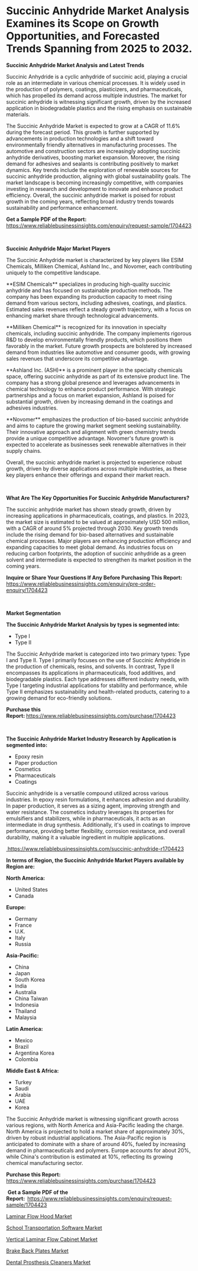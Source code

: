 <p><h1>Succinic Anhydride Market Analysis Examines its Scope on Growth Opportunities, and Forecasted Trends Spanning from 2025 to 2032.</h1></p><p><strong>Succinic Anhydride Market Analysis and Latest Trends</strong></p>
<p><p>Succinic Anhydride is a cyclic anhydride of succinic acid, playing a crucial role as an intermediate in various chemical processes. It is widely used in the production of polymers, coatings, plasticizers, and pharmaceuticals, which has propelled its demand across multiple industries. The market for succinic anhydride is witnessing significant growth, driven by the increased application in biodegradable plastics and the rising emphasis on sustainable materials.</p><p>The Succinic Anhydride Market is expected to grow at a CAGR of 11.6% during the forecast period. This growth is further supported by advancements in production technologies and a shift toward environmentally friendly alternatives in manufacturing processes. The automotive and construction sectors are increasingly adopting succinic anhydride derivatives, boosting market expansion. Moreover, the rising demand for adhesives and sealants is contributing positively to market dynamics. Key trends include the exploration of renewable sources for succinic anhydride production, aligning with global sustainability goals. The market landscape is becoming increasingly competitive, with companies investing in research and development to innovate and enhance product efficiency. Overall, the succinic anhydride market is poised for robust growth in the coming years, reflecting broad industry trends towards sustainability and performance enhancement.</p></p>
<p><strong>Get a Sample PDF of the Report:&nbsp;</strong> <a href="https://www.reliablebusinessinsights.com/enquiry/request-sample/1704423?utm_campaign=1117&utm_medium=2&utm_source=Github&utm_content=ia&utm_term=27032025&utm_id=succinic-anhydride">https://www.reliablebusinessinsights.com/enquiry/request-sample/1704423</a></p>
<p>&nbsp;</p>
<p><strong>Succinic Anhydride Major Market Players</strong></p>
<p><p>The Succinic Anhydride market is characterized by key players like ESIM Chemicals, Milliken Chemical, Ashland Inc., and Novomer, each contributing uniquely to the competitive landscape.</p><p>**ESIM Chemicals** specializes in producing high-quality succinic anhydride and has focused on sustainable production methods. The company has been expanding its production capacity to meet rising demand from various sectors, including adhesives, coatings, and plastics. Estimated sales revenues reflect a steady growth trajectory, with a focus on enhancing market share through technological advancements.</p><p>**Milliken Chemical** is recognized for its innovation in specialty chemicals, including succinic anhydride. The company implements rigorous R&D to develop environmentally friendly products, which positions them favorably in the market. Future growth prospects are bolstered by increased demand from industries like automotive and consumer goods, with growing sales revenues that underscore its competitive advantage.</p><p>**Ashland Inc. (ASH)** is a prominent player in the specialty chemicals space, offering succinic anhydride as part of its extensive product line. The company has a strong global presence and leverages advancements in chemical technology to enhance product performance. With strategic partnerships and a focus on market expansion, Ashland is poised for substantial growth, driven by increasing demand in the coatings and adhesives industries.</p><p>**Novomer** emphasizes the production of bio-based succinic anhydride and aims to capture the growing market segment seeking sustainability. Their innovative approach and alignment with green chemistry trends provide a unique competitive advantage. Novomer's future growth is expected to accelerate as businesses seek renewable alternatives in their supply chains.</p><p>Overall, the succinic anhydride market is projected to experience robust growth, driven by diverse applications across multiple industries, as these key players enhance their offerings and expand their market reach.</p></p>
<p>&nbsp;</p>
<p><strong>What Are The Key Opportunities For Succinic Anhydride Manufacturers?</strong></p>
<p><p>The succinic anhydride market has shown steady growth, driven by increasing applications in pharmaceuticals, coatings, and plastics. In 2023, the market size is estimated to be valued at approximately USD 500 million, with a CAGR of around 5% projected through 2030. Key growth trends include the rising demand for bio-based alternatives and sustainable chemical processes. Major players are enhancing production efficiency and expanding capacities to meet global demand. As industries focus on reducing carbon footprints, the adoption of succinic anhydride as a green solvent and intermediate is expected to strengthen its market position in the coming years.</p></p>
<p><strong>Inquire or Share Your Questions If Any Before Purchasing This Report:</strong> <a href="https://www.reliablebusinessinsights.com/enquiry/pre-order-enquiry/1704423?utm_campaign=1117&utm_medium=2&utm_source=Github&utm_content=ia&utm_term=27032025&utm_id=succinic-anhydride">https://www.reliablebusinessinsights.com/enquiry/pre-order-enquiry/1704423</a></p>
<p>&nbsp;</p>
<p><strong>Market Segmentation</strong></p>
<p><strong>The Succinic Anhydride Market Analysis by types is segmented into:</strong></p>
<p><ul><li>Type I</li><li>Type II</li></ul></p>
<p><p>The Succinic Anhydride market is categorized into two primary types: Type I and Type II. Type I primarily focuses on the use of Succinic Anhydride in the production of chemicals, resins, and solvents. In contrast, Type II encompasses its applications in pharmaceuticals, food additives, and biodegradable plastics. Each type addresses different industry needs, with Type I targeting industrial applications for stability and performance, while Type II emphasizes sustainability and health-related products, catering to a growing demand for eco-friendly solutions.</p></p>
<p><strong>Purchase this Report:&nbsp;</strong><a href="https://www.reliablebusinessinsights.com/purchase/1704423?utm_campaign=1117&utm_medium=2&utm_source=Github&utm_content=ia&utm_term=27032025&utm_id=succinic-anhydride">https://www.reliablebusinessinsights.com/purchase/1704423</a></p>
<p>&nbsp;</p>
<p><strong>The Succinic Anhydride Market Industry Research by Application is segmented into:</strong></p>
<p><ul><li>Epoxy resin</li><li>Paper production</li><li>Cosmetics</li><li>Pharmaceuticals</li><li>Coatings</li></ul></p>
<p><p>Succinic anhydride is a versatile compound utilized across various industries. In epoxy resin formulations, it enhances adhesion and durability. In paper production, it serves as a sizing agent, improving strength and water resistance. The cosmetics industry leverages its properties for emulsifiers and stabilizers, while in pharmaceuticals, it acts as an intermediate in drug synthesis. Additionally, it's used in coatings to improve performance, providing better flexibility, corrosion resistance, and overall durability, making it a valuable ingredient in multiple applications.</p></p>
<p><a href="https://www.reliablebusinessinsights.com/succinic-anhydride-r1704423?utm_campaign=1117&utm_medium=2&utm_source=Github&utm_content=ia&utm_term=27032025&utm_id=succinic-anhydride">&nbsp;https://www.reliablebusinessinsights.com/succinic-anhydride-r1704423</a></p>
<p><strong>In terms of Region, the Succinic Anhydride Market Players available by Region are:</strong></p>
<p>
    <p> <strong> North America: </strong>
        <ul>
            <li>United States</li>
            <li>Canada</li>
        </ul>
        </p> 
    <p> <strong> Europe: </strong>
        <ul>
            <li>Germany</li>
            <li>France</li>
            <li>U.K.</li>
            <li>Italy</li>
            <li>Russia</li>
        </ul>
        </p> 
    <p> <strong> Asia-Pacific: </strong>
        <ul>
            <li>China</li>
            <li>Japan</li>
            <li>South Korea</li>
            <li>India</li>
            <li>Australia</li>
            <li>China Taiwan</li>
            <li>Indonesia</li>
            <li>Thailand</li>
            <li>Malaysia</li>
        </ul>
        </p> 
    <p> <strong> Latin America: </strong>
        <ul>
            <li>Mexico</li>
            <li>Brazil</li>
            <li>Argentina Korea</li>
            <li>Colombia</li>
        </ul>
        </p> 
    <p> <strong> Middle East & Africa: </strong>
        <ul>
            <li>Turkey</li>
            <li>Saudi</li>
            <li>Arabia</li>
            <li>UAE</li>
            <li>Korea</li>
        </ul>
    </p>
    </p>
<p><p>The Succinic Anhydride market is witnessing significant growth across various regions, with North America and Asia-Pacific leading the charge. North America is projected to hold a market share of approximately 30%, driven by robust industrial applications. The Asia-Pacific region is anticipated to dominate with a share of around 40%, fueled by increasing demand in pharmaceuticals and polymers. Europe accounts for about 20%, while China's contribution is estimated at 10%, reflecting its growing chemical manufacturing sector.</p></p>
<p><strong>Purchase this Report: </strong><a href="https://www.reliablebusinessinsights.com/purchase/1704423?utm_campaign=1117&utm_medium=2&utm_source=Github&utm_content=ia&utm_term=27032025&utm_id=succinic-anhydride">https://www.reliablebusinessinsights.com/purchase/1704423</a></p>
<p>&nbsp;<strong>Get a Sample PDF of the Report:&nbsp;&nbsp;</strong><a href="https://www.reliablebusinessinsights.com/enquiry/request-sample/1704423?utm_campaign=1117&utm_medium=2&utm_source=Github&utm_content=ia&utm_term=27032025&utm_id=succinic-anhydride">https://www.reliablebusinessinsights.com/enquiry/request-sample/1704423</a></p>
<p><strong></strong></p>
<p><p><a href="https://github.com/dusektwinec3/Market-Research-Report-List-1/blob/main/laminar-flow-hood-market.md?utm_campaign=1117&utm_medium=2&utm_source=Github&utm_content=ia&utm_term=27032025&utm_id=succinic-anhydride">Laminar Flow Hood Market</a></p><p><a href="https://github.com/elceryaneik/Market-Research-Report-List-1/blob/main/school-transportation-software-market.md?utm_campaign=1117&utm_medium=2&utm_source=Github&utm_content=ia&utm_term=27032025&utm_id=succinic-anhydride">School Transportation Software Market</a></p><p><a href="https://github.com/luhleickov/Market-Research-Report-List-1/blob/main/vertical-laminar-flow-cabinet-market.md?utm_campaign=1117&utm_medium=2&utm_source=Github&utm_content=ia&utm_term=27032025&utm_id=succinic-anhydride">Vertical Laminar Flow Cabinet Market</a></p><p><a href="https://github.com/sukeldrage0g/Market-Research-Report-List-1/blob/main/brake-back-plates-market.md?utm_campaign=1117&utm_medium=2&utm_source=Github&utm_content=ia&utm_term=27032025&utm_id=succinic-anhydride">Brake Back Plates Market</a></p><p><a href="https://github.com/nwogudimouix/Market-Research-Report-List-1/blob/main/dental-prosthesis-cleaners-market.md?utm_campaign=1117&utm_medium=2&utm_source=Github&utm_content=ia&utm_term=27032025&utm_id=succinic-anhydride">Dental Prosthesis Cleaners Market</a></p></p>